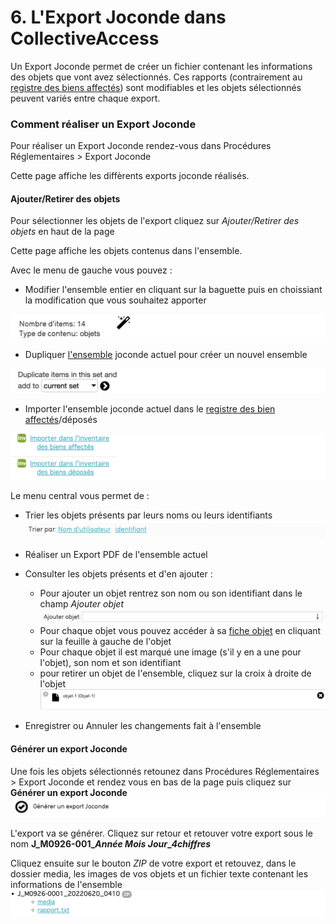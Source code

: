 # 6. L'Export Joconde dans CollectiveAccess

Un Export Joconde permet de créer un fichier contenant les informations des objets que vont avez sélectionnés. Ces rapports (contrairement au [registre des biens affectés]()) sont modifiables et les objets sélectionnés peuvent variés entre chaque export.

### Comment réaliser un Export Joconde

Pour réaliser un Export Joconde rendez-vous dans Procédures Réglementaires \> Export Joconde 

Cette page affiche les diffèrents exports joconde réalisés.

#### Ajouter/Retirer des objets

Pour sélectionner les objets de l'export cliquez sur *Ajouter/Retirer des objets* en haut de la page

Cette page affiche les objets contenus dans l'ensemble.

Avec le menu de gauche vous pouvez :

- Modifier l'ensemble entier en cliquant sur la baguette puis en choissiant la modification que vous souhaitez apporter

![Menu_Gauche_Baguette](./Export_Joconde/Menu_Gauche_Baguette.png)

- Dupliquer [l'ensemble](../chapterIII_traitements_lots) joconde actuel pour créer un nouvel ensemble

![Dupliquer](./Export_Joconde/Dupliquer.png)

- Importer l'ensemble joconde actuel dans le [registre des bien affectés](../Registre_biens)/déposés

![Registres](./Export_Joconde/Registres.png)


Le menu central vous permet de :

- Trier les objets présents par leurs noms ou leurs identifiants
![Trier](./Export_Joconde/Trier.png)

- Réaliser un Export PDF de l'ensemble actuel
- Consulter les objets présents et d'en ajouter :
    - Pour ajouter un objet rentrez son nom ou son identifiant dans le champ *Ajouter objet*
    [![Ajouter_Objet](./Export_Joconde/Ajouter_Objet.png)](../Introduction/#3-recherche-par-auto-completion)
    - Pour chaque objet vous pouvez accéder à sa [fiche objet](../Saisie_Joconde) en cliquant sur la feuille à gauche de l'objet
    - Pour chaque objet il est marqué une image (s'il y en a une pour l'objet), son nom et son identifiant
    - pour retirer un objet de l'ensemble, cliquez sur la croix à droite de l'objet
    ![Infos_Objet](./Export_Joconde/Infos_Objet.png)
- Enregistrer ou Annuler les changements fait à l'ensemble

#### Générer un export Joconde 

Une fois les objets sélectionnés retounez dans Procédures Réglementaires \> Export Joconde et rendez vous en bas de la page puis cliquez sur **Générer un export Joconde**
![Generer_Export_Joconde](./Export_Joconde/Generer_Export_Joconde.png)

L'export va se générer. Cliquez sur retour et retouver votre export sous le nom **J_M0926-001_*Année* *Mois* *Jour*_*4chiffres***

Cliquez ensuite sur le bouton *ZIP* de votre export et retouvez, dans le dossier media, les images de vos objets et un fichier texte contenant les informations de l'ensemble
![Export_Joconde](./Export_Joconde/Export_Joconde.png)



